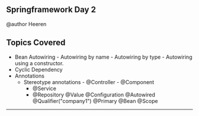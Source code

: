 ## Springframework Day 2

 @author Heeren

 **Topics Covered**
--------------
- Bean Autowiring 
	  - Autowiring by name
	  - Autowiring by type
	  - Autowiring using a constructor.
- Cyclic Dependency
- Annotations
    - Stereotype annotations 
	      - @Controller 
	      - @Component
        - @Service
        - @Repository
@Value 
@Configuration 
@Autowired
@Qualifier("company1")
@Primary
@Bean 
@Scope

--------------
